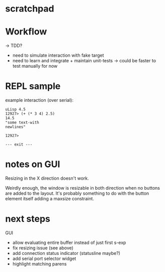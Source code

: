 # scratchpad

# Workflow

-> TDD?
- need to simulate interaction with fake target
- need to learn and integrate + maintain unit-tests
-> could be faster to test manually for now

# REPL sample

example interaction (over serial):

```
uLisp 4.5
12927> (+ (* 3 4) 2.5)
14.5
"some text-with
newlines"

12927>

--- exit ---
```

# notes on GUI

Resizing in the X direction doesn't work.

Weirdly enough, the window is resizable in both direction when no buttons are
added to the layout. It's probably something to do with the button element
itself adding a maxsize constraint.

# next steps

GUI

- allow evaluating entire buffer instead of just first s-exp
- fix resizing issue (see above)
- add connection status indicator (statusline maybe?)
- add serial port selector widget
- highlight matching parens
